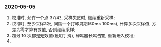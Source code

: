 ### 2020-05-05

1. 校准时, 允许一个点 37/42, 采样失败时, 继续重新采样;
2. 校准时, 至少采样3次, 间隔一个打印周期(50ms-100ms), 计算多次采样值, 方差为零才算有效值, 否则继续采样;
3. 超过 10 次都是无效值(说明手抖), 蜂鸣器长鸣告警, 重新进入校准;
4. 